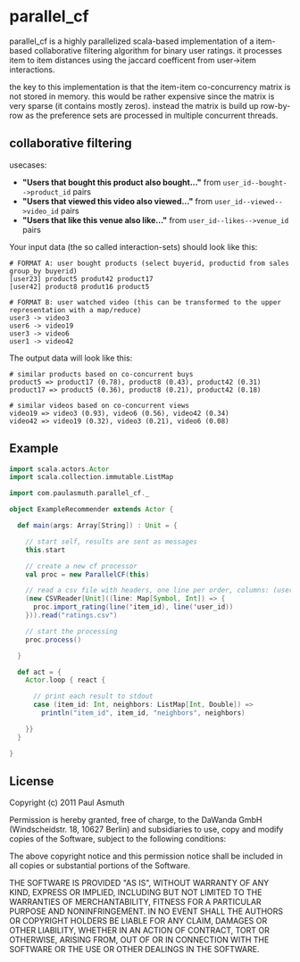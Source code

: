 parallel_cf
===========

parallel_cf is a highly parallelized scala-based implementation of a item-based collaborative filtering algorithm for binary user ratings. it processes item to item distances using the jaccard coefficent from user->item interactions.

the key to this implementation is that the item-item co-concurrency matrix is not stored in memory. this would be rather expensive since the matrix is very sparse (it contains mostly zeros). instead the matrix is build up row-by-row as the preference sets are processed in multiple concurrent threads.


collaborative filtering
-----------------------

usecases:

+ __"Users that bought this product also bought..."__ from `user_id--bought-->product_id` pairs
+ __"Users that viewed this video also viewed..."__ from `user_id--viewed-->video_id` pairs
+ __"Users that like this venue also like..."__ from `user_id--likes-->venue_id` pairs

Your input data (the so called interaction-sets) should look like this:

```
# FORMAT A: user bought products (select buyerid, productid from sales group_by buyerid)
[user23] product5 produt42 product17
[user42] product8 produt16 product5

# FORMAT B: user watched video (this can be transformed to the upper representation with a map/reduce)
user3 -> video3
user6 -> video19
user3 -> video6
user1 -> video42
```

The output data will look like this:

```
# similar products based on co-concurrent buys
product5 => product17 (0.78), product8 (0.43), product42 (0.31)
product17 => product5 (0.36), product8 (0.21), product42 (0.18)

# similar videos based on co-concurrent views
video19 => video3 (0.93), video6 (0.56), video42 (0.34)
video42 => video19 (0.32), video3 (0.21), video6 (0.08)
```




Example
-----

```scala
import scala.actors.Actor
import scala.collection.immutable.ListMap

import com.paulasmuth.parallel_cf._

object ExampleRecommender extends Actor {

  def main(args: Array[String]) : Unit = {

    // start self, results are sent as messages
    this.start

    // create a new cf processor
    val proc = new ParallelCF(this)

    // read a csv file with headers, one line per order, columns: (user_id, item_id)
    (new CSVReader[Unit]((line: Map[Symbol, Int]) => {
      proc.import_rating(line('item_id), line('user_id))
    })).read("ratings.csv")

    // start the processing
    proc.process()

  }

  def act = {
    Actor.loop { react {

      // print each result to stdout
      case (item_id: Int, neighbors: ListMap[Int, Double]) =>
        println("item_id", item_id, "neighbors", neighbors)

    }}
  }

}
```


License
-------

Copyright (c) 2011 Paul Asmuth

Permission is hereby granted, free of charge, to the DaWanda GmbH
(Windscheidstr. 18, 10627 Berlin) and subsidiaries to use, copy and 
modify copies of the Software, subject to the following conditions:

The above copyright notice and this permission notice shall be
included in all copies or substantial portions of the Software.

THE SOFTWARE IS PROVIDED "AS IS", WITHOUT WARRANTY OF ANY KIND,
EXPRESS OR IMPLIED, INCLUDING BUT NOT LIMITED TO THE WARRANTIES OF
MERCHANTABILITY, FITNESS FOR A PARTICULAR PURPOSE AND
NONINFRINGEMENT. IN NO EVENT SHALL THE AUTHORS OR COPYRIGHT HOLDERS BE
LIABLE FOR ANY CLAIM, DAMAGES OR OTHER LIABILITY, WHETHER IN AN ACTION
OF CONTRACT, TORT OR OTHERWISE, ARISING FROM, OUT OF OR IN CONNECTION
WITH THE SOFTWARE OR THE USE OR OTHER DEALINGS IN THE SOFTWARE.

